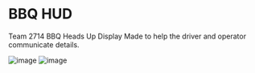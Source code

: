 # BBQ HUD

Team 2714 BBQ Heads Up Display
Made to help the driver and operator communicate details.


![image](https://github.com/user-attachments/assets/a3d1ad86-d59f-4d87-be2f-659ccc572b73)
![image](https://github.com/user-attachments/assets/820de4f9-c3fd-49f1-9387-e8c03fbad233)

